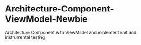 # Architecture-Component-ViewModel-Newbie
Architecture Component with ViewModel and implement unit and instrumental testing
